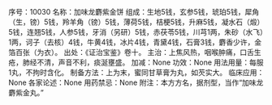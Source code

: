 序号：10030
名称：加味龙麝紫金饼
组成：生地5钱，玄参5钱，琥珀5钱，犀角（生，镑）5钱，羚羊角（镑）5钱，薄荷5钱，桔梗5钱，升麻5钱，凝水石（煅）5钱，连翘5钱，人参5钱，牙消（另研）5钱，赤茯苓5钱，川芎1两，朱砂（水飞）1两，诃子（去核）4钱，牛黄4钱，冰片4钱，青黛4钱，石膏3钱，麝香少许，金箔百张（为衣）。
出处：《证治宝鉴》卷十。
主治：上焦风热，咽喉肿痛，口舌生疮，肺经不清，声音不利，痰涎壅盛。
加减：None
功效：None
用法用量：每服1丸，不拘时含化。
制备方法：上为末，蜜同甘草膏为丸，如芡实大。
临床应用：None
各家论述：None
用药禁忌：None
附注：本方方名，据剂型，当作“加味龙麝紫金丸。”
